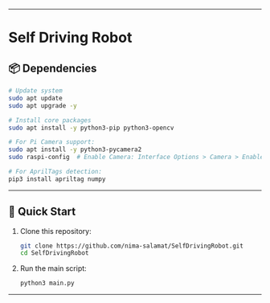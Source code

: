 
---

# **Self Driving Robot**  


## **📦 Dependencies**  


```bash
# Update system
sudo apt update
sudo apt upgrade -y

# Install core packages
sudo apt install -y python3-pip python3-opencv

# For Pi Camera support:
sudo apt install -y python3-pycamera2
sudo raspi-config  # Enable Camera: Interface Options > Camera > Enable

# For AprilTags detection:
pip3 install apriltag numpy
```
---

## **🚀 Quick Start**  
1. Clone this repository:  
   ```bash
   git clone https://github.com/nima-salamat/SelfDrivingRobot.git
   cd SelfDrivingRobot
   ```

2. Run the main script:  
   ```bash
   python3 main.py
   ```

---

